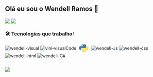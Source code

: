 ## Olá eu sou o Wendell Ramos  👋

<div>
  <img align="center" src="https://github-readme-stats.vercel.app/api?username=wendell-ramos&theme=dracula" />
  <img align="center" src="https://github-readme-stats.vercel.app/api/top-langs/?username=wendell-ramos&layout=compact&langs_count=7&theme=dracula"/>
</div>

### 🛠️ Tecnologias que trabalho!

<div style="display: inline_block">
  
  <img align = "center" alt= "wendell-visual" height = "30" width = "40" src="https://cdn.jsdelivr.net/gh/devicons/devicon@latest/icons/visualstudio/visualstudio-original.svg" />
  
  <img align = "center" alt= "vini-visualCode" height = "30" width = "40" src="https://cdn.jsdelivr.net/gh/devicons/devicon@latest/icons/vscode/vscode-original.svg" />         
          
  <img align="center" alt="wendell-Python" height="30" width="40" src="https://raw.githubusercontent.com/devicons/devicon/master/icons/python/python-original.svg">

  <img align="center" alt="wendell-Js" height="30" width="40" src="https://cdn.jsdelivr.net/gh/devicons/devicon@latest/icons/javascript/javascript-original.svg" />

  <img align="center" alt="wendell-css" height="30" width="40" src="https://cdn.jsdelivr.net/gh/devicons/devicon@latest/icons/css3/css3-original.svg" />
  
  <img align = "center" alt = "wendell-html" height= "30" widith = "40" src="https://cdn.jsdelivr.net/gh/devicons/devicon@latest/icons/html5/html5-original.svg" />
          
  <img align="center" alt="wendell-C#" height="30" width="40" src="https://cdn.jsdelivr.net/gh/devicons/devicon@latest/icons/csharp/csharp-original.svg" />

</div>

##

<div style="display: inline_block"> 
  <a href="https://instagram.com/wendellramos05" target="_blank"><img src="https://img.shields.io/badge/-Instagram-%23E4405F?style=for-the-badge&logo=instagram&logoColor=white" target="_blank"></a>
</div>
